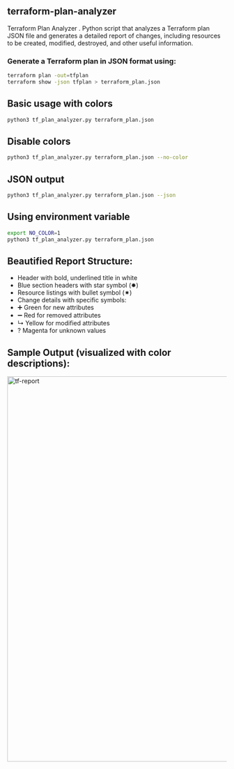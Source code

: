 ## terraform-plan-analyzer

Terraform Plan Analyzer . Python script that analyzes a Terraform plan JSON file and generates a detailed report of changes, including resources to be created, modified, destroyed, and other useful information.

### Generate a Terraform plan in JSON format using:

```bash
terraform plan -out=tfplan
terraform show -json tfplan > terraform_plan.json
```

## Basic usage with colors
```bash
python3 tf_plan_analyzer.py terraform_plan.json
```
## Disable colors
```bash
python3 tf_plan_analyzer.py terraform_plan.json --no-color
```
## JSON output
```bash
python3 tf_plan_analyzer.py terraform_plan.json --json
```
## Using environment variable
```bash
export NO_COLOR=1
python3 tf_plan_analyzer.py terraform_plan.json
```

## Beautified Report Structure:
- Header with bold, underlined title in white
- Blue section headers with star symbol (✸)
- Resource listings with bullet symbol (✷)
- Change details with specific symbols:
- ➕ Green for new attributes
- ➖ Red for removed attributes
- ↳ Yellow for modified attributes
- ? Magenta for unknown values

## Sample Output (visualized with color descriptions):

<img width="885" alt="tf-report" src="https://github.com/user-attachments/assets/ce0924a8-212d-47a4-9ab2-73414c92f28e" />
